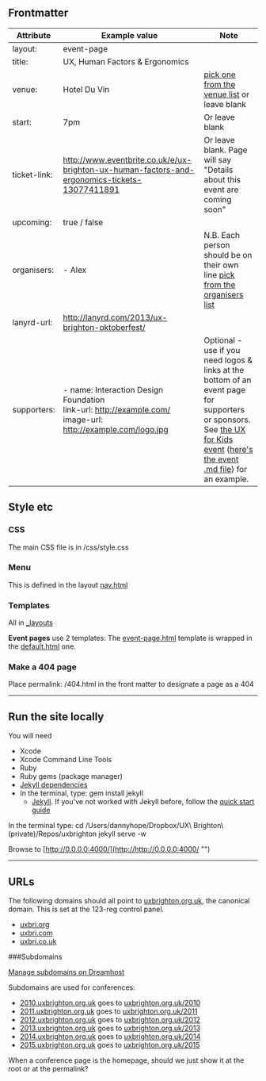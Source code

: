 ## Frontmatter

| Attribute		| Example value		| Note	|
|----------		|----------		|------		|
| layout:			| event-page |
| title:			| UX, Human Factors & Ergonomics |
| venue: | Hotel Du Vin | [pick one from the venue list](https://github.com/dannyhope/uxbrighton/edit/gh-pages/_includes/venues.html "") or leave blank |
| start: | 7pm | Or leave blank |
| ticket-link: | http://www.eventbrite.co.uk/e/ux-brighton-ux-human-factors-and-ergonomics-tickets-13077411891 |  Or leave blank. Page will say "Details about this event are coming soon"  |
| upcoming: | true / false |    |
| organisers: | - Alex | N.B. Each person should be on their own line [pick from the organisers list](https://github.com/dannyhope/uxbrighton/edit/gh-pages/_includes/organisers.html "") |
| lanyrd-url: | http://lanyrd.com/2013/ux-brighton-oktoberfest/ |
|supporters:|  - name: Interaction Design Foundation<br>link-url: http://example.com/<br>image-url: http://example.com/logo.jpg  | Optional - use if you need logos & links at the bottom of an event page for supporters or sponsors. See [the UX for Kids event](http://uxbrighton.org.uk/UX-for-kids/) ([here's the event .md file](https://github.com/dannyhope/uxbrighton/blob/gh-pages/_posts/2015-03-10-UX-for-kids.md)) for an example.

## Style etc

### CSS

The main CSS file is in /css/style.css

### Menu

This is defined in the layout  [nav.html](https://github.com/dannyhope/uxbrighton/edit/gh-pages/_includes/nav.html "")

### Templates

All in [_layouts](https://github.com/dannyhope/uxbrighton/tree/gh-pages/_layouts "")

**Event pages** use 2 templates: The [event-page.html](https://github.com/dannyhope/uxbrighton/edit/gh-pages/_layouts/event-page.html "") template is wrapped in the [default.html](https://github.com/dannyhope/uxbrighton/edit/gh-pages/_layouts/default.html "") one.

### Make a 404 page

Place permalink: /404.html in the front matter to designate a page as a 404

------

## Run the site locally

You will need

- Xcode 
- Xcode Command Line Tools 
- Ruby
- Ruby gems (package manager)
- [Jekyll dependencies](http://jekyllrb.com/docs/installation/)
- In the terminal, type: gem install jekyll
	-  [Jekyll](http://jekyllrb.com/). If you've not worked with Jekyll before, follow the [quick start guide](http://jekyllrb.com/docs/quickstart/)

In the terminal type:
cd /Users/dannyhope/Dropbox/UX\ Brighton\ \(private\)/Repos/uxbrighton
jekyll serve -w

Browse to [http://0.0.0.0:4000/](http://http://0.0.0.0:4000/ "")

-------

## URLs

The following domains should all point to [uxbrighton.org.uk](http://uxbrighton.org.uk ""), the canonical domain. This is set at the 123-reg control panel.

- [uxbri.org](http://uxbri.org "")
- [uxbri.com](http://uxbri.com "")
- [uxbri.co.uk](http://uxbri.co.uk "")

###Subdomains

[Manage subdomains on Dreamhost](http://panel.dreamhost.com "")

Subdomains are used for conferences:

- [2010.uxbrighton.org.uk](http://2010.uxbrighton.org.uk "") goes to [uxbrighton.org.uk/2010](http://uxbrighton.org.uk/2010 "")
- [2011.uxbrighton.org.uk](http://2011.uxbrighton.org.uk "") goes to [uxbrighton.org.uk/2011](http://uxbrighton.org.uk/2011 "")
- [2012.uxbrighton.org.uk](http://2012.uxbrighton.org.uk "") goes to [uxbrighton.org.uk/2012](http://uxbrighton.org.uk/2012 "")
- [2013.uxbrighton.org.uk](http://2013.uxbrighton.org.uk "") goes to [uxbrighton.org.uk/2013](http://uxbrighton.org.uk/2013 "")
- [2014.uxbrighton.org.uk](http://2014.uxbrighton.org.uk "") goes to [uxbrighton.org.uk/2014](http://uxbrighton.org.uk/2014 "")
- [2015.uxbrighton.org.uk](http://2015.uxbrighton.org.uk "") goes to [uxbrighton.org.uk/2015](http://uxbrighton.org.uk/2015 "")

When a conference page is the homepage, should we just show it at the root or at the permalink?
